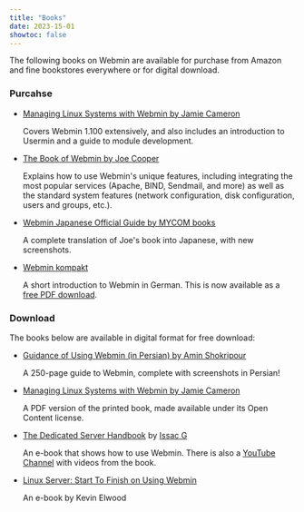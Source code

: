 ```yaml
---
title: "Books"
date: 2023-15-01
showtoc: false
---
```


The following books on Webmin are available for purchase from Amazon and fine bookstores everywhere or for digital download.

### Purcahse
* [Managing Linux Systems with Webmin by Jamie Cameron][1]
   
   Covers Webmin 1.100 extensively, and also includes an introduction to Usermin and a guide to module development.
* [The Book of Webmin by Joe Cooper][2]
   
   Explains how to use Webmin's unique features, including integrating the most popular services (Apache, BIND, Sendmail, and more) as well as the standard system features (network configuration, disk configuration, users and groups, etc.).
* [Webmin Japanese Official Guide by MYCOM books][3]
   
   A complete translation of Joe's book into Japanese, with new screenshots.
* [Webmin kompakt][4]
   
   A short introduction to Webmin in German. This is now available as a [free PDF download][5].

### Download

The books below are available in digital format for free download:

* [Guidance of Using Webmin (in Persian) by Amin Shokripour][6]
   
   A 250-page guide to Webmin, complete with screenshots in Persian!
* [Managing Linux Systems with Webmin by Jamie Cameron][7]
   
   A PDF version of the printed book, made available under its Open Content license.
* [The Dedicated Server Handbook][8] by [Issac G][9]
   
   An e-book that shows how to use Webmin. There is also a [YouTube Channel][10] with videos from the book.

* [Linux Server: Start To Finish on Using Webmin](http://woodel.com/)

   An e-book by Kevin Elwood


  [1]: http://www.amazon.com/exec/obidos/tg/detail/-/0131408828/ref=ase_webmin-20/102-6661454-6213756?v=glance&s=books
  [2]: http://www.amazon.com/exec/obidos/tg/detail/-/1886411921/ref=ase_webmin-20/102-6661454-6213756?v=glance&s=books
  [3]: http://book.mycom.co.jp/book/4-8399-0953-9/4-8399-0953-9.shtml
  [4]: http://www.bomots.de/webmin/index.htm
  [5]: http://bomots.de/webmin/Webmin%20kompakt%202te%20Auflage%20%20-%20Free%20Edition.pdf
  [6]: http://www.foss.ir/DownloadCenter/Learning/Books/webminbook.pdf
  [7]: http://www.informit.com/content/downloads/Perens%20Downloads/0131408828_pdf.zip
  [8]: http://www.thededicatedserverhandbook.com/
  [9]: mailto:issac@thededicatedserverhandbook.com
  [10]: http://www.youtube.com/thededicatedserverha
